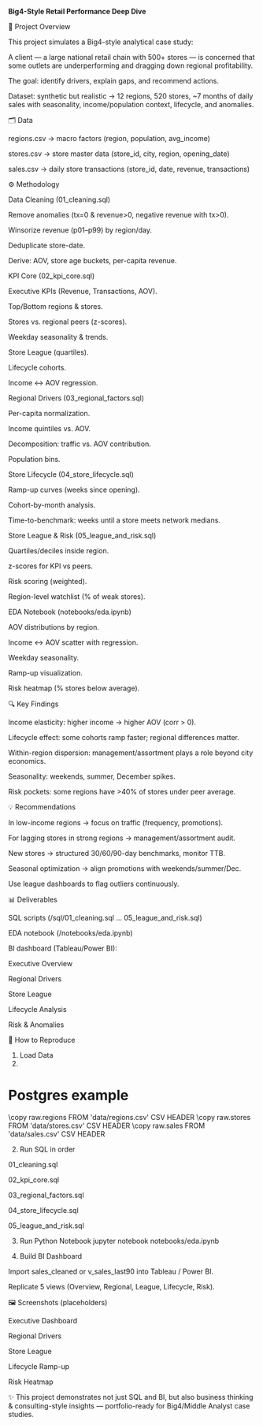 **Big4-Style Retail Performance Deep Dive**

📌 Project Overview

This project simulates a Big4-style analytical case study:

A client — a large national retail chain with 500+ stores — is concerned that some outlets are underperforming and dragging down regional profitability.

The goal: identify drivers, explain gaps, and recommend actions.

Dataset: synthetic but realistic → 12 regions, 520 stores, ~7 months of daily sales with seasonality, income/population context, lifecycle, and anomalies.

🗂️ Data

regions.csv → macro factors (region, population, avg_income)

stores.csv → store master data (store_id, city, region, opening_date)

sales.csv → daily store transactions (store_id, date, revenue, transactions)

⚙️ Methodology

Data Cleaning (01_cleaning.sql)

Remove anomalies (tx=0 & revenue>0, negative revenue with tx>0).

Winsorize revenue (p01–p99) by region/day.

Deduplicate store-date.

Derive: AOV, store age buckets, per-capita revenue.

KPI Core (02_kpi_core.sql)

Executive KPIs (Revenue, Transactions, AOV).

Top/Bottom regions & stores.

Stores vs. regional peers (z-scores).

Weekday seasonality & trends.

Store League (quartiles).

Lifecycle cohorts.

Income ↔ AOV regression.

Regional Drivers (03_regional_factors.sql)

Per-capita normalization.

Income quintiles vs. AOV.

Decomposition: traffic vs. AOV contribution.

Population bins.

Store Lifecycle (04_store_lifecycle.sql)

Ramp-up curves (weeks since opening).

Cohort-by-month analysis.

Time-to-benchmark: weeks until a store meets network medians.

Store League & Risk (05_league_and_risk.sql)

Quartiles/deciles inside region.

z-scores for KPI vs peers.

Risk scoring (weighted).

Region-level watchlist (% of weak stores).

EDA Notebook (notebooks/eda.ipynb)

AOV distributions by region.

Income ↔ AOV scatter with regression.

Weekday seasonality.

Ramp-up visualization.

Risk heatmap (% stores below average).

🔍 Key Findings

Income elasticity: higher income → higher AOV (corr > 0).

Lifecycle effect: some cohorts ramp faster; regional differences matter.

Within-region dispersion: management/assortment plays a role beyond city economics.

Seasonality: weekends, summer, December spikes.

Risk pockets: some regions have >40% of stores under peer average.

💡 Recommendations

In low-income regions → focus on traffic (frequency, promotions).

For lagging stores in strong regions → management/assortment audit.

New stores → structured 30/60/90-day benchmarks, monitor TTB.

Seasonal optimization → align promotions with weekends/summer/Dec.

Use league dashboards to flag outliers continuously.

📊 Deliverables

SQL scripts (/sql/01_cleaning.sql … 05_league_and_risk.sql)

EDA notebook (/notebooks/eda.ipynb)

BI dashboard (Tableau/Power BI):

Executive Overview

Regional Drivers

Store League

Lifecycle Analysis

Risk & Anomalies

🚀 How to Reproduce

1. Load Data
2. 
# Postgres example

\copy raw.regions  FROM 'data/regions.csv'  CSV HEADER
\copy raw.stores   FROM 'data/stores.csv'   CSV HEADER
\copy raw.sales    FROM 'data/sales.csv'    CSV HEADER

2. Run SQL in order

01_cleaning.sql

02_kpi_core.sql

03_regional_factors.sql

04_store_lifecycle.sql

05_league_and_risk.sql

3. Run Python Notebook
jupyter notebook notebooks/eda.ipynb

4. Build BI Dashboard

Import sales_cleaned or v_sales_last90 into Tableau / Power BI.

Replicate 5 views (Overview, Regional, League, Lifecycle, Risk).

🖼️ Screenshots (placeholders)

Executive Dashboard

Regional Drivers

Store League

Lifecycle Ramp-up

Risk Heatmap

✨ This project demonstrates not just SQL and BI, but also business thinking & consulting-style insights — portfolio-ready for Big4/Middle Analyst case studies.
